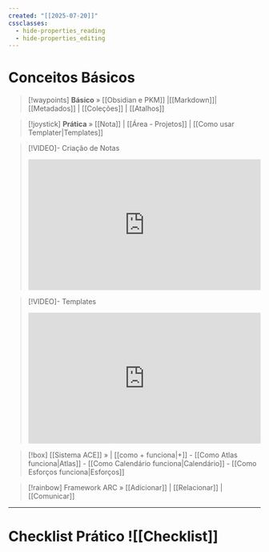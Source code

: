 ```yaml
---
created: "[[2025-07-20]]"
cssclasses:
  - hide-properties_reading
  - hide-properties_editing
---
```

# Conceitos Básicos 


> [!waypoints] **Básico** »  [[Obsidian e PKM]]  |[[Markdown]]| [[Metadados]]  | [[Coleções]] | [[Atalhos]]   

>[!joystick] **Prática**  »  [[Nota]] | [[Área - Projetos]] | [[Como usar Templater|Templates]]

> [!VIDEO]- Criação de Notas
> <div style="padding:56.25% 0 0 0;position:relative;"><iframe src="https://drive.google.com/file/d/1n0xNwxGfUFBl6Zc1IYe1U1nJ3myMKF2w/preview" frameborder="0" allow="autoplay; fullscreen; picture-in-picture; clipboard-write; encrypted-media" style="position:absolute;top:0;left:0;width:100%;height:100%;" title="Ideaverse Pro Hangar"></iframe></div>

> [!VIDEO]- Templates
> <div style="padding:56.25% 0 0 0;position:relative;"><iframe src="https://drive.google.com/file/d/1iasmh2ByfPN7--RDoVl4FM6-1vRYnGnr/preview" frameborder="0" allow="autoplay; fullscreen; picture-in-picture; clipboard-write; encrypted-media" style="position:absolute;top:0;left:0;width:100%;height:100%;" title="Ideaverse Pro Hangar"></iframe></div>

> [!box] [[Sistema ACE]] »  |  [[como + funciona|+]] - [[Como Atlas funciona|Atlas]] - [[Como Calendário funciona|Calendário]] - [[Como Esforços funciona|Esforços]] 

> [!rainbow] Framework ARC » [[Adicionar]] | [[Relacionar]] | [[Comunicar]] 

---
# Checklist Prático ![[Checklist]]